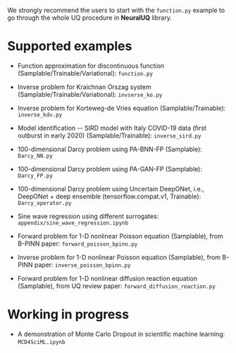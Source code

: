 We strongly recommend the users to start with the `function.py` example to go through the whole UQ procedure in **NeuralUQ** library.

# Supported examples

- Function approximation for discontinuous function (Samplable/Trainable/Variational): `function.py`

- Inverse problem for Kraichnan Orszag system (Samplable/Trainable/Variational): `invserse_ko.py`

- Inverse problem for Korteweg-de Vries equation (Samplable/Trainable): `inverse_kdv.py`

- Model identification -- SIRD model with Italy COVID-19 data (first outburst in early 2020) (Samplable/Trainable): `inverse_sird.py`

- 100-dimensional Darcy problem using PA-BNN-FP (Samplable): `Darcy_NN.py`

- 100-dimensional Darcy problem using PA-GAN-FP (Samplable): `Darcy_FP.py`

- 100-dimensional Darcy problem using Uncertain DeepONet, i.e., DeepONet + deep ensemble (tensorflow.compat.v1, Trainable): `Darcy_operator.py`

- Sine wave regression using different surrogates: `appendix/sine_wave_regression.ipynb`

- Forward problem for 1-D nonlinear Poisson equation (Samplable), from B-PINN paper: `forward_poisson_bpinn.py`

- Inverse problem for 1-D nonlinear Poisson equation (Samplable), from B-PINN paper: `inverse_poisson_bpinn.py`

- Forward problem for 1-D nonlinear diffusion reaction equation (Samplable), from UQ review paper: `forward_diffusion_reaction.py`


# Working in progress

- A demonstration of Monte Carlo Dropout in scientific machine learning: `MCD4SciML.ipynb`
